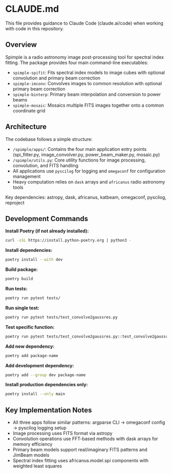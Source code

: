 # CLAUDE.md

This file provides guidance to Claude Code (claude.ai/code) when working with code in this repository.

## Overview

Spimple is a radio astronomy image post-processing tool for spectral index fitting. The package provides four main command-line executables:

- `spimple-spifit`: Fits spectral index models to image cubes with optional convolution and primary beam correction
- `spimple-imconv`: Convolves images to common resolution with optional primary beam correction  
- `spimple-binterp`: Primary beam interpolation and conversion to power beams
- `spimple-mosaic`: Mosaics multiple FITS images together onto a common coordinate grid

## Architecture

The codebase follows a simple structure:
- `/spimple/apps/`: Contains the four main application entry points (spi_fitter.py, image_convolver.py, power_beam_maker.py, mosaic.py)
- `/spimple/utils.py`: Core utility functions for image processing, convolution, and FITS handling
- All applications use `pyscilog` for logging and `omegaconf` for configuration management
- Heavy computation relies on `dask` arrays and `africanus` radio astronomy tools

Key dependencies: astropy, dask, africanus, katbeam, omegaconf, pyscilog, reproject

## Development Commands

**Install Poetry (if not already installed):**
```bash
curl -sSL https://install.python-poetry.org | python3 -
```

**Install dependencies:**
```bash
poetry install --with dev
```

**Build package:**
```bash
poetry build
```

**Run tests:**
```bash
poetry run pytest tests/
```

**Run single test:**
```bash
poetry run pytest tests/test_convolve2gaussres.py
```

**Test specific function:**
```bash
poetry run pytest tests/test_convolve2gaussres.py::test_convolve2gaussres
```

**Add new dependency:**
```bash
poetry add package-name
```

**Add development dependency:**
```bash
poetry add --group dev package-name
```

**Install production dependencies only:**
```bash
poetry install --only main
```

## Key Implementation Notes

- All three apps follow similar patterns: argparse CLI → omegaconf config → pyscilog logging setup
- Image processing uses FITS format via astropy
- Convolution operations use FFT-based methods with dask arrays for memory efficiency
- Primary beam models support real/imaginary FITS patterns and JimBeam models
- Spectral index fitting uses africanus.model.spi components with weighted least squares